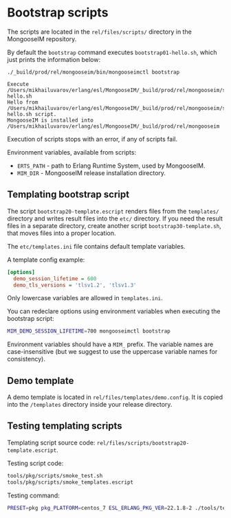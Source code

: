 # Bootstrap scripts

The scripts are located in the `rel/files/scripts/` directory in the MongooseIM repository.

By default the `bootstrap` command executes `bootstrap01-hello.sh`, which just prints the information below:

```
./_build/prod/rel/mongooseim/bin/mongooseimctl bootstrap

Execute /Users/mikhailuvarov/erlang/esl/MongooseIM/_build/prod/rel/mongooseim/scripts/bootstrap01-hello.sh
Hello from /Users/mikhailuvarov/erlang/esl/MongooseIM/_build/prod/rel/mongooseim/scripts/bootstrap01-hello.sh script.
MongooseIM is installed into /Users/mikhailuvarov/erlang/esl/MongooseIM/_build/prod/rel/mongooseim
```

Execution of scripts stops with an error, if any of scripts fail.

Environment variables, available from scripts:

- `ERTS_PATH` - path to Erlang Runtime System, used by MongooseIM.
- `MIM_DIR` - MongooseIM release installation directory.


## Templating bootstrap script

The script `bootstrap20-template.escript` renders files from the `templates/` directory and writes
result files into the `etc/` directory. If you need the result files in a separate directory,
create another script `bootstrap30-template.sh`, that moves files into a proper location.

The `etc/templates.ini` file contains default template variables.

A template config example:

```ini
[options]
  demo_session_lifetime = 600
  demo_tls_versions = 'tlsv1.2', 'tlsv1.3'
```

Only lowercase variables are allowed in `templates.ini`.

You can redeclare options using environment variables when executing the bootstrap script:

```bash
MIM_DEMO_SESSION_LIFETIME=700 mongooseimctl bootstrap
```

Environment variables should have a `MIM_` prefix. The variable names are case-insensitive
(but we suggest to use the uppercase variable names for consistency).

## Demo template

A demo template is located in `rel/files/templates/demo.config`.
It is copied into the `/templates` directory inside your release directory.

## Testing templating scripts

Templating script source code: `rel/files/scripts/bootstrap20-template.escript`.

Testing script code:

```bash
tools/pkg/scripts/smoke_test.sh
tools/pkg/scripts/smoke_templates.escript
```

Testing command:

```bash
PRESET=pkg pkg_PLATFORM=centos_7 ESL_ERLANG_PKG_VER=22.1.8-2 ./tools/test.sh
```
